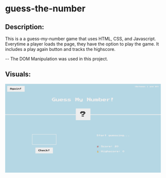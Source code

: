 # guess-the-number



## Description:

This is a a guess-my-number game that uses HTML, CSS, and Javascript. Everytime a player loads the page, they have the option to play the game. It includes a play again button and tracks the highscore. 


-- The DOM Manipulation was used in this project. 


## Visuals: 

![A Sample Picture](images/screenshot1.png)

